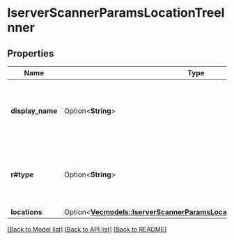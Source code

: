 # IserverScannerParamsLocationTreeInner

## Properties

Name | Type | Description | Notes
------------ | ------------- | ------------- | -------------
**display_name** | Option<**String**> | Returns the overarching instrument type to designate the location. | [optional]
**r#type** | Option<**String**> | Returns the code value of the market scanner instrument type value. | [optional]
**locations** | Option<[**Vec<models::IserverScannerParamsLocationTreeInnerLocationsInner>**](iserverScannerParams_location_tree_inner_locations_inner.md)> |  | [optional]

[[Back to Model list]](../README.md#documentation-for-models) [[Back to API list]](../README.md#documentation-for-api-endpoints) [[Back to README]](../README.md)


